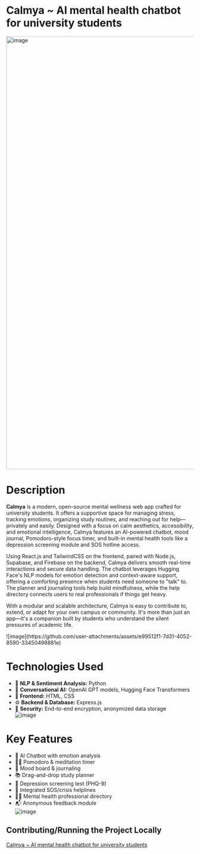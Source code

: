 # Calmya ~ AI mental health chatbot for university students
<img width="1161" alt="image" src="https://github.com/user-attachments/assets/a65f9451-f147-46c5-8a45-b981802f17c0" />

<h1>Description</h1>

<p>
<b>Calmya</b> is a modern, open-source mental wellness web app crafted for university students. It offers a supportive space for managing stress, tracking emotions, organizing study routines, and reaching out for help—privately and easily. Designed with a focus on calm aesthetics, accessibility, and emotional intelligence, Calmya features an AI-powered chatbot, mood journal, Pomodoro-style focus timer, and built-in mental health tools like a depression screening module and SOS hotline access. 

Using React.js and TailwindCSS on the frontend, paired with Node.js, Supabase, and Firebase on the backend, Calmya delivers smooth real-time interactions and secure data handling. The chatbot leverages Hugging Face's NLP models for emotion detection and context-aware support, offering a comforting presence when students need someone to "talk" to. The planner and journaling tools help build mindfulness, while the help directory connects users to real professionals if things get heavy.

With a modular and scalable architecture, Calmya is easy to contribute to, extend, or adapt for your own campus or community. It's more than just an app—it's a companion built by students who understand the silent pressures of academic life.
</p>
![image](https://github.com/user-attachments/assets/e99512f1-7d31-4052-8590-33450498881e)

<h1>Technologies Used</h1>

- 🧠 <b>NLP & Sentiment Analysis:</b> Python  
- 💬 <b>Conversational AI:</b> OpenAI GPT models, Hugging Face Transformers  
- 🎨 <b>Frontend:</b> HTML, CSS  
- ⚙️ <b>Backend & Database:</b> Express.js  
- 🔐 <b>Security:</b> End-to-end encryption, anonymized data storage  
![image](https://github.com/user-attachments/assets/4f0d392e-c7d8-4824-9627-2f6b6b6571dc)

<h1>Key Features</h1>

- 🤖 AI Chatbot with emotion analysis  
- 🧘‍♀️ Pomodoro & meditation timer  
- 🎨 Mood board & journaling  
- 📚 Drag-and-drop study planner  
- 🧪 Depression screening test (PHQ-9)  
- 🚨 Integrated SOS/crisis helplines  
- 🧑‍⚕️ Mental health professional directory  
- 📬 Anonymous feedback module  
![image](https://github.com/user-attachments/assets/502e355b-e989-4462-b849-987f84dbc0fa)

## **Contributing/Running the Project Locally**
<a href="https://github.com/SaniaVr/Calmya/tree/main">Calmya ~ AI mental health chatbot for university students</a>

